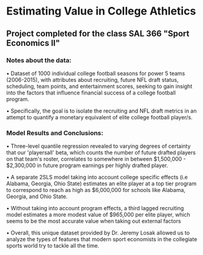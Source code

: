 # Estimating Value in College Athletics

## Project completed for the class SAL 366 "Sport Economics II"

### Notes about the data:

• Dataset of 1000 individual college football seasons for power 5 teams (2006-2015), with attributes about recruiting, future NFL draft status, scheduling, team points, and entertainment scores, seeking to gain insight into the factors that influence financial success of a college football program.

• Specifically, the goal is to isolate the recruiting and NFL draft metrics in an attempt to quantify a monetary equivalent of elite college football player/s.

### Model Results and Conclusions:

• Three-level quantile regression revealed to varying degrees of certainty that our 'playersall' beta, which counts the number of future drafted players on that team's roster, correlates to somewhere in between $1,500,000 - $2,300,000 in future program earnings per highly drafted player. 

• A separate 2SLS model taking into account college specific effects (i.e Alabama, Georgia, Ohio State) estimates an elite player at a top tier program to correspond to reach as high as $6,000,000 for schools like Alabama, Georgia, and Ohio State. 

• Without taking into account program effects, a third lagged recruiting model estimates a more modest value of $965,000 per elite player, which seems to be the most accurate value when taking out external factors

• Overall, this unique dataset provided by Dr. Jeremy Losak allowed us to analyze the types of features that modern sport economists in the collegiate sports world try to tackle all the time. 

